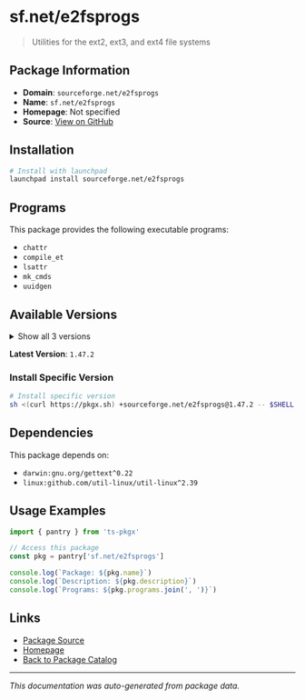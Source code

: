 # sf.net/e2fsprogs

> Utilities for the ext2, ext3, and ext4 file systems

## Package Information

- **Domain**: `sourceforge.net/e2fsprogs`
- **Name**: `sf.net/e2fsprogs`
- **Homepage**: Not specified
- **Source**: [View on GitHub](https://github.com/pkgxdev/pantry/tree/main/projects/sourceforge.net/e2fsprogs/package.yml)

## Installation

```bash
# Install with launchpad
launchpad install sourceforge.net/e2fsprogs
```

## Programs

This package provides the following executable programs:

- `chattr`
- `compile_et`
- `lsattr`
- `mk_cmds`
- `uuidgen`

## Available Versions

<details>
<summary>Show all 3 versions</summary>

- `1.47.2`, `1.47.1`, `1.47.0`

</details>

**Latest Version**: `1.47.2`

### Install Specific Version

```bash
# Install specific version
sh <(curl https://pkgx.sh) +sourceforge.net/e2fsprogs@1.47.2 -- $SHELL -i
```

## Dependencies

This package depends on:

- `darwin:gnu.org/gettext^0.22`
- `linux:github.com/util-linux/util-linux^2.39`

## Usage Examples

```typescript
import { pantry } from 'ts-pkgx'

// Access this package
const pkg = pantry['sf.net/e2fsprogs']

console.log(`Package: ${pkg.name}`)
console.log(`Description: ${pkg.description}`)
console.log(`Programs: ${pkg.programs.join(', ')}`)
```

## Links

- [Package Source](https://github.com/pkgxdev/pantry/tree/main/projects/sourceforge.net/e2fsprogs/package.yml)
- [Homepage](#)
- [Back to Package Catalog](../../../package-catalog.md)

---

*This documentation was auto-generated from package data.*
